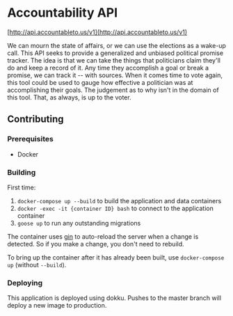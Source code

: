 # Accountability API

[http://api.accountableto.us/v1](http://api.accountableto.us/v1)

We can mourn the state of affairs, or we can use the elections as a wake-up call. This API seeks to provide a generalized and unbiased political promise tracker. The idea is that we can take the things that politicians claim they'll do and keep a record of it. Any time they accomplish a goal or break a promise, we can track it -- with sources. When it comes time to vote again, this tool could be used to gauge how effective a politician was at accomplishing their goals. The judgement as to why isn't in the domain of this tool. That, as always, is up to the voter.

## Contributing

### Prerequisites

- Docker

### Building

First time:

1. `docker-compose up --build` to build the application and data containers
2. `docker -exec -it {container ID} bash` to connect to the application container
3. `goose up` to run any outstanding migrations

The container uses [gin](https://github.com/codegangsta/gin) to auto-reload the server when a change is detected. So if you make a change, you don't need to rebuild.

To bring up the container after it has already been built, use `docker-compose up` (without `--build`).

### Deploying

This application is deployed using dokku. Pushes to the master branch will deploy a new image to production.
